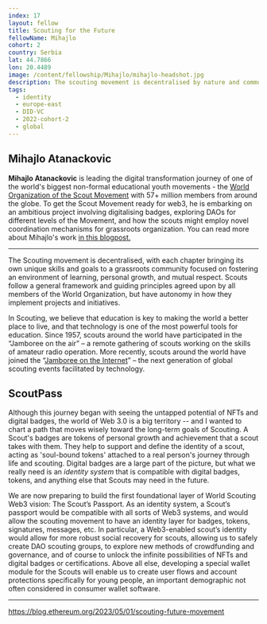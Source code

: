 ```yaml
---
index: 17
layout: fellow
title: Scouting for the Future
fellowName: Mihajlo
cohort: 2
country: Serbia
lat: 44.7866
lon: 20.4489
image: /content/fellowship/Mihajlo/mihajlo-headshot.jpg
description: The scouting movement is decentralised by nature and community-driven by essence. They are working on a Scout’s passport on chain, onboarding youth all over the world.
tags:
  - identity
  - europe-east
  - DID-VC
  - 2022-cohort-2
  - global
---
```


## **Mihajlo Atanackovic**

**Mihajlo Atanackovic** is leading the digital transformation journey of one of the world's biggest non-formal educational youth movements - the [World Organization of the Scout Movement](https://www.scout.org/) with 57+ million members from around the globe. To get the Scout Movement ready for web3, he is embarking on an ambitious project involving digitalising badges, exploring DAOs for different levels of the Movement, and how the scouts might employ novel coordination mechanisms for grassroots organization. You can read more about Mihajlo's work [in this blogpost.](https://blog.ethereum.org/2023/05/01/scouting-future-movement)

---

The Scouting movement is decentralised, with each chapter bringing its own unique skills and goals to a grassroots community focused on fostering an environment of learning, personal growth, and mutual respect. Scouts follow a general framework and guiding principles agreed upon by all members of the World Organization, but have autonomy in how they implement projects and initiatives.

In Scouting, we believe that education is key to making the world a better place to live, and that technology is one of the most powerful tools for education. Since 1957, scouts around the world have participated in the “Jamboree on the air” – a remote gathering of scouts working on the skills of amateur radio operation. More recently, scouts around the world have joined the “[Jamboree on the Internet](https://www.jotajoti.info/)” – the next generation of global scouting events facilitated by technology.

## ScoutPass

Although this journey began with seeing the untapped potential of NFTs and digital badges, the world of Web 3.0 is a big territory -- and I wanted to chart a path that moves wisely toward the long-term goals of Scouting. A Scout's badges are tokens of personal growth and achievement that a scout takes with them. They help to support and define the identity of a scout, acting as 'soul-bound tokens' attached to a real person's journey through life and scouting. Digital badges are a large part of the picture, but what we really need is an _identity system_ that is compatible with digital badges, tokens, and anything else that Scouts may need in the future.

We are now preparing to build the first foundational layer of World Scouting Web3 vision: The Scout’s Passport. As an identity system, a Scout’s passport would be compatible with all sorts of Web3 systems, and would allow the scouting movement to have an identity layer for badges, tokens, signatures, messages, etc. In particular, a Web3-enabled scout’s identity would allow for more robust social recovery for scouts, allowing us to safely create DAO scouting groups, to explore new methods of crowdfunding and governance, and of course to unlock the infinite possibilities of NFTs and digital badges or certifications. Above all else, developing a special wallet module for the Scouts will enable us to create user flows and account protections specifically for young people, an important demographic not often considered in consumer wallet software.

---

https://blog.ethereum.org/2023/05/01/scouting-future-movement
